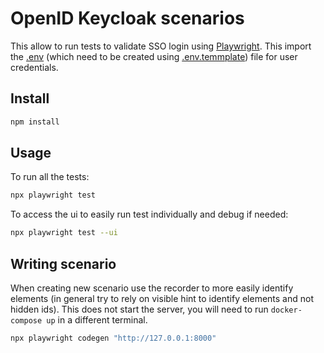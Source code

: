 # OpenID Keycloak scenarios

This allow to run tests to validate SSO login using [Playwright](https://playwright.dev/).
This import the [.env](../oidc/.env) (which need to be created using [.env.temmplate](../oidc/.env.temmplate)) file for user credentials.

## Install

```bash
npm install
```

## Usage

To run all the tests:

```bash
npx playwright test
```

To access the ui to easily run test individually and debug if needed:

```bash
npx playwright test --ui
```

## Writing scenario

When creating new scenario use the recorder to more easily identify elements (in general try to rely on visible hint to identify elements and not hidden ids).
This does not start the server, you will need to run `docker-compose up` in a different terminal.

```bash
npx playwright codegen "http://127.0.0.1:8000"
```
